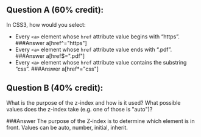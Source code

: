## Question A (60% credit):

In CSS3, how would you select:

  - Every `<a>` element whose `href` attribute value begins with “https”.
  ###Answer
    a[href^="https"]
  - Every `<a>` element whose `href` attribute value ends with “.pdf”.
  ###Answer
    a[href$=".pdf"]
  - Every `<a>` element whose `href` attribute value contains the substring “css”.
  ###Answer
    a[href*="css"]

## Question B (40% credit):

What is the purpose of the z-index and how is it used? What possible values does the z-index take (e.g. one of those is "auto")?

  ###Answer
    The purpose of the Z-index is to determine which element is in front. Values can be auto, number, initial, inherit.